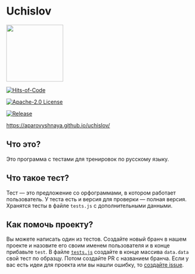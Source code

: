 # Uchislov
 

<img src="images/img.png" width="150" height="150">

[![Hits-of-Code](https://hitsofcode.com/github/aparovyshnaya/uchislov?branch=master)](https://hitsofcode.com/view/github/aparovyshnaya/uchislov?branch=master)

[![Apache-2.0 License](https://img.shields.io/badge/License-Apache--2.0-brightgreen.svg)](https://github.com/AParovyshnaya/uchislov/blob/master/LICENSE)

[![Release](https://img.shields.io/badge/Release-Latest%202.0.0-pink.svg)](https://github.com/AParovyshnaya/uchislov/releases/latest)

https://aparovyshnaya.github.io/uchislov/

## Что это?

Это программа с тестами для тренировок по русскому языку.


## Что такое тест?

Тест — это предложение со орфограммами, в котором работает пользователь. У теста есть и версия для проверки — полная версия. Хранятся тесты в файле `tests.js` с дополнительными данными.

## Как помочь проекту?

Вы можете написать один из тестов. Создайте новый бранч в нашем проекте и назовите его своим именем пользователя и в конце прибавьте `test`. В файле [`tests.js`](https://github.com/AParovyshnaya/uchislov/blob/master/src/main/resources/site/js/tests.js) создайте в конце массива `data.data` свой тест по образцу. Потом создайте PR с названием бранча. 
Если у вас есть идеи для проекта или вы нашли ошибку, то [создайте issue](https://github.com/AParovyshnaya/uchislov/issues/new).